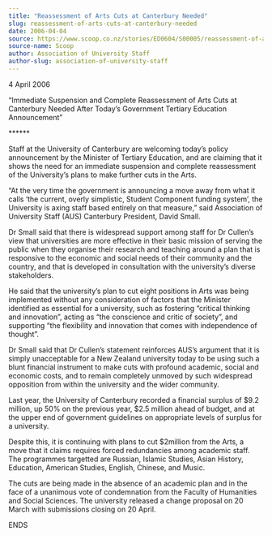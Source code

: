 ```yaml
---
title: "Reassessment of Arts Cuts at Canterbury Needed"
slug: reassessment-of-arts-cuts-at-canterbury-needed
date: 2006-04-04
source: https://www.scoop.co.nz/stories/ED0604/S00005/reassessment-of-arts-cuts-at-canterbury-needed.htm
source-name: Scoop
author: Association of University Staff
author-slug: association-of-university-staff
---
```


<p>4 April 2006</p>

<p>“Immediate Suspension and Complete
Reassessment of Arts Cuts at Canterbury Needed After Today’s
Government Tertiary Education Announcement”<p>

<p>******</p>

<p>Staff at the University of Canterbury are
welcoming today’s policy announcement by the Minister of
Tertiary Education, and are claiming that it shows the need
for an immediate suspension and complete reassessment of the
University’s plans to make further cuts in the Arts.</p>

<p>“At
the very time the government is announcing a move away from
what it calls ‘the current, overly simplistic, Student
Component funding system’, the University is axing staff
based entirely on that measure,” said Association of
University Staff (AUS) Canterbury President, David
Small.</p>

<p>Dr Small said that there is widespread support
among staff for Dr Cullen’s view that universities are more
effective in their basic mission of serving the public when
they organise their research and teaching around a plan that
is responsive to the economic and social needs of their
community and the country, and that is developed in
consultation with the university’s diverse
stakeholders.</p>

<p>He said that the university’s plan to cut
eight positions in Arts was being implemented without any
consideration of factors that the Minister identified as
essential for a university, such as fostering “critical
thinking and innovation”, acting as “the conscience and
critic of society”, and supporting “the flexibility and
innovation that comes with independence of thought”.<p>
<p>Dr
Small said that Dr Cullen’s statement reinforces AUS’s
argument that it is simply unacceptable for a New Zealand
university today to be using such a blunt financial
instrument to make cuts with profound academic, social and
economic costs, and to remain completely unmoved by such
widespread opposition from within the university and the
wider community.</p>

<p>Last year, the University of Canterbury
recorded a financial surplus of $9.2 million, up 50% on the
previous year, $2.5 million ahead of budget, and at the
upper end of government guidelines on appropriate levels of
surplus for a university.<p>

<p>Despite this, it is continuing
with plans to cut $2million from the Arts, a move that it
claims requires forced redundancies among academic staff. 
The programmes targetted are Russian, Islamic Studies, Asian
History, Education, American Studies, English, Chinese, and
Music.<p>

<p>The cuts are being made in the absence of an
academic plan and in the face of a unanimous vote of
condemnation from the Faculty of Humanities and Social
Sciences.  The university released a change proposal on 20
March with submissions closing on 20 April.</p>

<p>ENDS</p>

  